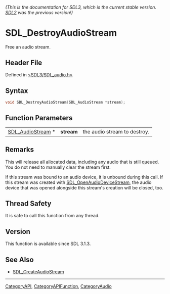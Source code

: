 ###### (This is the documentation for SDL3, which is the current stable version. [SDL2](https://wiki.libsdl.org/SDL2/) was the previous version!)
# SDL_DestroyAudioStream

Free an audio stream.

## Header File

Defined in [<SDL3/SDL_audio.h>](https://github.com/libsdl-org/SDL/blob/main/include/SDL3/SDL_audio.h)

## Syntax

```c
void SDL_DestroyAudioStream(SDL_AudioStream *stream);
```

## Function Parameters

|                                      |            |                              |
| ------------------------------------ | ---------- | ---------------------------- |
| [SDL_AudioStream](SDL_AudioStream) * | **stream** | the audio stream to destroy. |

## Remarks

This will release all allocated data, including any audio that is still
queued. You do not need to manually clear the stream first.

If this stream was bound to an audio device, it is unbound during this
call. If this stream was created with
[SDL_OpenAudioDeviceStream](SDL_OpenAudioDeviceStream), the audio device
that was opened alongside this stream's creation will be closed, too.

## Thread Safety

It is safe to call this function from any thread.

## Version

This function is available since SDL 3.1.3.

## See Also

- [SDL_CreateAudioStream](SDL_CreateAudioStream)

----
[CategoryAPI](CategoryAPI), [CategoryAPIFunction](CategoryAPIFunction), [CategoryAudio](CategoryAudio)

